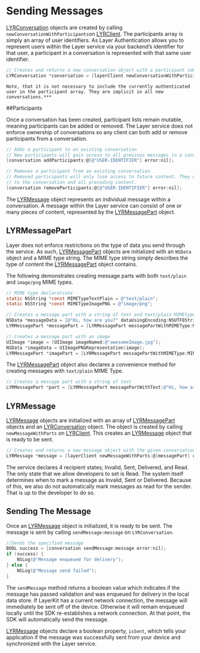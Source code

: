 # Sending Messages
[LYRConversation](/docs/api/ios#lyrconversation) objects are created by calling `newConversationWithParticipants`on [LYRClient](/docs/api/ios#lyrclient). The participants array is simply an array of user identifiers. As Layer Authentication allows you to represent users within the Layer service via your backend’s identifier for that user, a participant in a conversation is represented with that same user identifier.

```objectivec
// Creates and returns a new conversation object with a participant identifier
LYRConversation *conversation = [layerClient newConversationWithParticipants:[NSSet setWithArray:@[@"USER-IDENTIFIER"]] options:nil error:nil];
```

```emphasis
Note, that it is not necessary to include the currently authenticated user in the participant array. They are implicit in all new conversations.***
```

##Participants

Once a conversation has been created, participant lists remain mutable, meaning participants can be added or removed. The Layer service does not enforce ownership of conversations so any client can both add or remove participants from a conversation.

```objectivec
// Adds a participant to an existing conversation
// New participants will gain access to all previous messages in a conversation.
[conversation addParticipants:@[@"USER-IDENTIFIER"] error:nil];

// Removes a participant from an existing conversation
// Removed participants will only lose access to future content. They will retain access
// to the conversation and all preceding content.
[conversation removeParticipants:@[@"USER-IDENTIFIER"] error:nil];
```

The [LYRMessage](/docs/api/ios#lyrmessage) object represents an individual message within a conversation. A message within the Layer service can consist of one or many pieces of content, represented by the [LYRMessagePart](/docs/api/ios#lyrmessagepart) object.

## LYRMessagePart

Layer does not enforce restrictions on the type of data you send through the service. As such, [LYRMessagePart](/docs/api/ios#lyrmessagepart) objects are initialized with an `NSData` object and a MIME type string. The MIME type string simply describes the type of content the [LYRMessagePart](/docs/api/ios#lyrmessagepart) object contains.

The following demonstrates creating message parts with both `text/plain` and `image/png` MIME types.

```objectivec
// MIME type declarations
static NSString *const MIMETypeTextPlain = @"text/plain";
static NSString *const MIMETypeImagePNG = @"image/png";

// Creates a message part with a string of text and text/plain MIMEtype.
NSData *messageData = [@"Hi, how are you?" dataUsingEncoding:NSUTF8StringEncoding];
LYRMessagePart *messagePart = [LYRMessagePart messagePartWithMIMEType:MIMETypeTextPlain data:messageData];

// Creates a message part with an image
UIImage *image = [UIImage imageNamed:@"awesomeImage.jpg"];
NSData *imageData = UIImagePNGRepresentation(image);
LYRMessagePart *imagePart = [LYRMessagePart messagePartWithMIMEType:MIMETypeImageJPG data:imageData];
```

The [LYRMessagePart](/docs/api/ios#lyrmessagepart) object also declares a convenience method for creating messages with `text/plain` MIME Type.

```objectivec
// Creates a message part with a string of text
LYRMessagePart *part = [LYRMessagePart messagePartWithText:@"Hi, how are you?"];
```

## LYRMessage

[LYRMessage](/docs/api/ios#lyrmessage) objects are initialized with an array of [LYRMessagePart](docs/api/ios#lyrmessagepart) objects and an [LYRConversation](/docs/api/ios#lyrconversation) object.  The object is created by calling `newMessageWithParts` on [LYRClient](/docs/api/ios#lyrclient). This creates an [LYRMessage](/docs/api/ios#lyrmessage) object that is ready to be sent.

```objectivec
// Creates and returns a new message object with the given conversation and array of message parts
LYRMessage *message = [layerClient newMessageWithParts:@[messagePart] options:nil error:nil];
```

The service declares 4 recipient states; Invalid, Sent, Delivered, and Read. The only state that we allow developers to set is Read. The system itself determines when to mark a message as Invalid, Sent or Delivered. Because of this, we also do not automatically mark messages as read for the sender. That is up to the developer to do so.

## Sending The Message

Once an [LYRMessage](/docs/api/ios#lyrmessage) object is initialized, it is ready to be sent. The message is sent by calling `sendMessage:message` on `LYRConversation`.

```objectivec
//Sends the specified message
BOOL success = [conversation sendMessage:message error:nil];
if (success) {
	NSLog(@"Message enqueued for delivery");
} else {
	NSLog(@"Message send failed");
}
```

The `sendMessage` method returns a boolean value which indicates if the message has passed validation and was enqueued for delivery in the local data store. If LayerKit has a current network connection, the message will immediately be sent off of the device. Otherwise it will remain enqueued locally until the SDK re-establishes a network connection. At that point, the SDK will automatically send the message.

[LYRMessage](/docs/api/ios#lyrmessage) objects declare a boolean property, `isSent`, which tells your application if the message was successfully sent from your device and synchronized with the Layer service.

